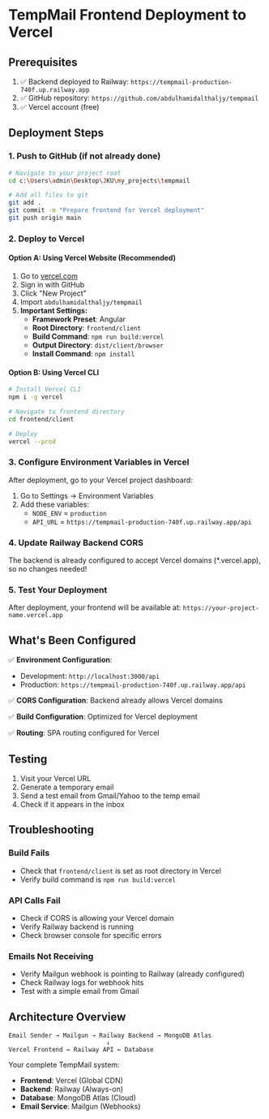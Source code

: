# TempMail Frontend Deployment to Vercel

## Prerequisites
1. ✅ Backend deployed to Railway: `https://tempmail-production-740f.up.railway.app`
2. ✅ GitHub repository: `https://github.com/abdulhamidalthaljy/tempmail`
3. ✅ Vercel account (free)

## Deployment Steps

### 1. **Push to GitHub** (if not already done)
```bash
# Navigate to your project root
cd c:\Users\admin\Desktop\JKU\my_projects\tempmail

# Add all files to git
git add .
git commit -m "Prepare frontend for Vercel deployment"
git push origin main
```

### 2. **Deploy to Vercel**

#### Option A: Using Vercel Website (Recommended)
1. Go to [vercel.com](https://vercel.com)
2. Sign in with GitHub
3. Click "New Project"
4. Import `abdulhamidalthaljy/tempmail`
5. **Important Settings:**
   - **Framework Preset**: Angular
   - **Root Directory**: `frontend/client`
   - **Build Command**: `npm run build:vercel`
   - **Output Directory**: `dist/client/browser`
   - **Install Command**: `npm install`

#### Option B: Using Vercel CLI
```bash
# Install Vercel CLI
npm i -g vercel

# Navigate to frontend directory
cd frontend/client

# Deploy
vercel --prod
```

### 3. **Configure Environment Variables in Vercel**
After deployment, go to your Vercel project dashboard:
1. Go to Settings → Environment Variables
2. Add these variables:
   - `NODE_ENV` = `production`
   - `API_URL` = `https://tempmail-production-740f.up.railway.app/api`

### 4. **Update Railway Backend CORS**
The backend is already configured to accept Vercel domains (*.vercel.app), so no changes needed!

### 5. **Test Your Deployment**
After deployment, your frontend will be available at:
`https://your-project-name.vercel.app`

## What's Been Configured

✅ **Environment Configuration**: 
- Development: `http://localhost:3000/api`
- Production: `https://tempmail-production-740f.up.railway.app/api`

✅ **CORS Configuration**: Backend already allows Vercel domains

✅ **Build Configuration**: Optimized for Vercel deployment

✅ **Routing**: SPA routing configured for Vercel

## Testing
1. Visit your Vercel URL
2. Generate a temporary email
3. Send a test email from Gmail/Yahoo to the temp email
4. Check if it appears in the inbox

## Troubleshooting

### Build Fails
- Check that `frontend/client` is set as root directory in Vercel
- Verify build command is `npm run build:vercel`

### API Calls Fail
- Check if CORS is allowing your Vercel domain
- Verify Railway backend is running
- Check browser console for specific errors

### Emails Not Receiving
- Verify Mailgun webhook is pointing to Railway (already configured)
- Check Railway logs for webhook hits
- Test with a simple email from Gmail

## Architecture Overview
```
Email Sender → Mailgun → Railway Backend → MongoDB Atlas
                           ↓
Vercel Frontend ← Railway API ← Database
```

Your complete TempMail system:
- **Frontend**: Vercel (Global CDN)
- **Backend**: Railway (Always-on)
- **Database**: MongoDB Atlas (Cloud)
- **Email Service**: Mailgun (Webhooks)
